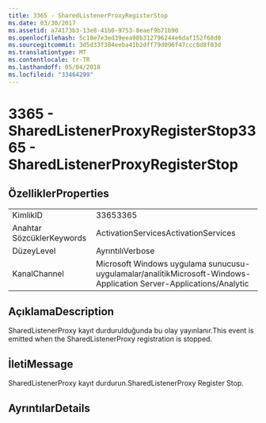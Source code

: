 ```yaml
---
title: 3365 - SharedListenerProxyRegisterStop
ms.date: 03/30/2017
ms.assetid: a74173b3-13e8-41b0-9753-8eaef9b71b90
ms.openlocfilehash: 5c18e7e3ed39eea98b312796244e6daf152f68d0
ms.sourcegitcommit: 3d5d33f384eeba41b2dff79d096f47ccc8d8f03d
ms.translationtype: MT
ms.contentlocale: tr-TR
ms.lasthandoff: 05/04/2018
ms.locfileid: "33464299"
---
```

# <a name="3365---sharedlistenerproxyregisterstop"></a><span data-ttu-id="4d802-102">3365 - SharedListenerProxyRegisterStop</span><span class="sxs-lookup"><span data-stu-id="4d802-102">3365 - SharedListenerProxyRegisterStop</span></span>
## <a name="properties"></a><span data-ttu-id="4d802-103">Özellikler</span><span class="sxs-lookup"><span data-stu-id="4d802-103">Properties</span></span>  
  
|||  
|-|-|  
|<span data-ttu-id="4d802-104">Kimlik</span><span class="sxs-lookup"><span data-stu-id="4d802-104">ID</span></span>|<span data-ttu-id="4d802-105">3365</span><span class="sxs-lookup"><span data-stu-id="4d802-105">3365</span></span>|  
|<span data-ttu-id="4d802-106">Anahtar Sözcükler</span><span class="sxs-lookup"><span data-stu-id="4d802-106">Keywords</span></span>|<span data-ttu-id="4d802-107">ActivationServices</span><span class="sxs-lookup"><span data-stu-id="4d802-107">ActivationServices</span></span>|  
|<span data-ttu-id="4d802-108">Düzey</span><span class="sxs-lookup"><span data-stu-id="4d802-108">Level</span></span>|<span data-ttu-id="4d802-109">Ayrıntılı</span><span class="sxs-lookup"><span data-stu-id="4d802-109">Verbose</span></span>|  
|<span data-ttu-id="4d802-110">Kanal</span><span class="sxs-lookup"><span data-stu-id="4d802-110">Channel</span></span>|<span data-ttu-id="4d802-111">Microsoft Windows uygulama sunucusu-uygulamalar/analitik</span><span class="sxs-lookup"><span data-stu-id="4d802-111">Microsoft-Windows-Application Server-Applications/Analytic</span></span>|  
  
## <a name="description"></a><span data-ttu-id="4d802-112">Açıklama</span><span class="sxs-lookup"><span data-stu-id="4d802-112">Description</span></span>  
 <span data-ttu-id="4d802-113">SharedListenerProxy kayıt durdurulduğunda bu olay yayınlanır.</span><span class="sxs-lookup"><span data-stu-id="4d802-113">This event is emitted when the SharedListenerProxy registration is stopped.</span></span>  
  
## <a name="message"></a><span data-ttu-id="4d802-114">İleti</span><span class="sxs-lookup"><span data-stu-id="4d802-114">Message</span></span>  
 <span data-ttu-id="4d802-115">SharedListenerProxy kayıt durdurun.</span><span class="sxs-lookup"><span data-stu-id="4d802-115">SharedListenerProxy Register Stop.</span></span>  
  
## <a name="details"></a><span data-ttu-id="4d802-116">Ayrıntılar</span><span class="sxs-lookup"><span data-stu-id="4d802-116">Details</span></span>
